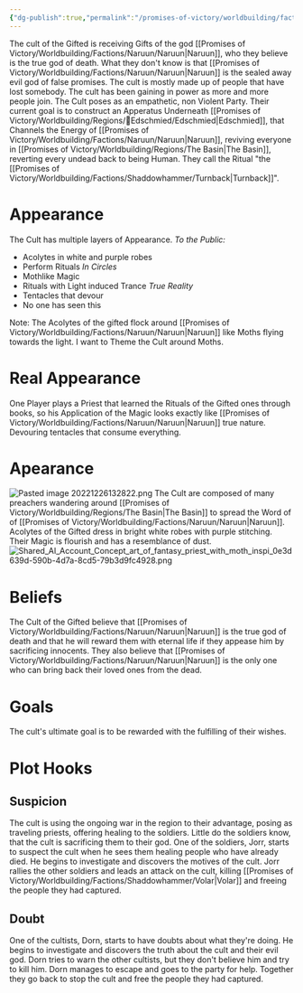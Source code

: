 ```yaml
---
{"dg-publish":true,"permalink":"/promises-of-victory/worldbuilding/factions/cult-of-the-gifted/the-cult-of-the-gifted/","title":"The Cult of the Gifted","noteIcon":"Faction","created":"2023-01-25T02:26:53.897+01:00","updated":"2023-03-29T21:28:03.346+02:00"}
---
```



The cult of the Gifted is receiving Gifts of the god [[Promises of Victory/Worldbuilding/Factions/Naruun/Naruun\|Naruun]], who they believe is the true god of death. What they don't know is that [[Promises of Victory/Worldbuilding/Factions/Naruun/Naruun\|Naruun]] is the sealed away evil god of false promises.
The cult is mostly made up of people that have lost somebody. The cult has been gaining in power as more and more people join. 
The Cult poses as an empathetic, non Violent Party. Their current goal is to construct an Apperatus Underneath [[Promises of Victory/Worldbuilding/Regions/🏰Edschmied/Edschmied\|Edschmied]], that Channels the Energy of [[Promises of Victory/Worldbuilding/Factions/Naruun/Naruun\|Naruun]], reviving everyone in [[Promises of Victory/Worldbuilding/Regions/The Basin\|The Basin]], reverting every undead back to being Human. They call the Ritual "the [[Promises of Victory/Worldbuilding/Factions/Shaddowhammer/Turnback\|Turnback]]".

# Appearance
The Cult has multiple layers of Appearance. 
*To the Public:*
- Acolytes in white and purple robes
- Perform Rituals
*In Circles*
- Mothlike Magic
- Rituals with Light induced Trance
*True Reality*
- Tentacles that devour
- No one has seen this

Note:
The Acolytes of the gifted flock around [[Promises of Victory/Worldbuilding/Factions/Naruun/Naruun\|Naruun]] like Moths flying towards the light. I want to Theme the Cult around Moths.

# Real Appearance
One Player plays a Priest that learned the Rituals of the Gifted ones through books, so his Application of the Magic looks exactly like [[Promises of Victory/Worldbuilding/Factions/Naruun/Naruun\|Naruun]] true nature. Devouring tentacles that consume everything.



# Apearance
![Pasted image 20221226132822.png](/img/user/resources/Pictures/Pasted%20image%2020221226132822.png)
The Cult are composed of many preachers wandering around [[Promises of Victory/Worldbuilding/Regions/The Basin\|The Basin]] to spread the Word of of [[Promises of Victory/Worldbuilding/Factions/Naruun/Naruun\|Naruun]].
Acolytes of the Gifted dress in bright white robes with purple stitching. 
Their Magic is flourish and has a resemblance of dust.
![Shared_AI_Account_Concept_art_of_fantasy_priest_with_moth_inspi_0e3d639d-590b-4d7a-8cd5-79b3d9fc4928.png](/img/user/resources/Pictures/Shared_AI_Account_Concept_art_of_fantasy_priest_with_moth_inspi_0e3d639d-590b-4d7a-8cd5-79b3d9fc4928.png)

# Beliefs
The Cult of the Gifted believe that [[Promises of Victory/Worldbuilding/Factions/Naruun/Naruun\|Naruun]] is the true god of death and that he will reward them with eternal life if they appease him by sacrificing innocents. They also believe that [[Promises of Victory/Worldbuilding/Factions/Naruun/Naruun\|Naruun]] is the only one who can bring back their loved ones from the dead. 

# Goals
The cult's ultimate goal is to be rewarded with the fulfilling of their wishes.


# Plot Hooks

## Suspicion

The cult is using the ongoing war in the region to their advantage, posing as traveling priests, offering healing to the soldiers. Little do the soldiers know, that the cult is sacrificing them to their god. One of the soldiers, Jorr, starts to suspect the cult when he sees them healing people who have already died. He begins to investigate and discovers the motives of the cult. Jorr rallies the other soldiers and leads an attack on the cult, killing [[Promises of Victory/Worldbuilding/Factions/Shaddowhammer/Volar\|Volar]] and freeing the people they had captured.

## Doubt

One of the cultists, Dorn, starts to have doubts about what they're doing. He begins to investigate and discovers the truth about the cult and their evil god. Dorn tries to warn the other cultists, but they don't believe him and try to kill him. Dorn manages to escape and goes to the party for help. Together they go back to stop the cult and free the people they had captured.
